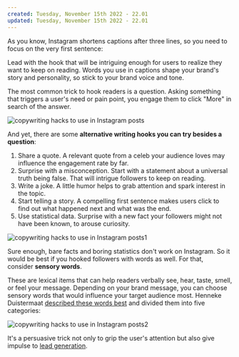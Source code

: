 ```yaml
---
created: Tuesday, November 15th 2022 - 22.01
updated: Tuesday, November 15th 2022 - 22.01
---
```

As you know, Instagram shortens captions after three lines, so you need to focus on the very first sentence:

Lead with the hook that will be intriguing enough for users to realize they want to keep on reading. Words you use in captions shape your brand's story and personality, so stick to your brand voice and tone.

The most common trick to hook readers is a question. Asking something that triggers a user's need or pain point, you engage them to click "More" in search of the answer.

![copywriting hacks to use in Instagram posts](https://www.quintly.com/hs-fs/hubfs/Marketing%20/blog-en/2020/January/5%20alternative%20copywriting%20hacks/image8.png?width=830&name=image8.png)

And yet, there are some **alternative writing hooks you can try besides a question**:

1.  Share a quote. A relevant quote from a celeb your audience loves may influence the engagement rate by far.
2.  Surprise with a misconception. Start with a statement about a universal truth being false. That will intrigue followers to keep on reading.
3.  Write a joke. A little humor helps to grab attention and spark interest in the topic.
4.  Start telling a story. A compelling first sentence makes users click to find out what happened next and what was the end.
5.  Use statistical data. Surprise with a new fact your followers might not have been known, to arouse curiosity.

![copywriting hacks to use in Instagram posts1](https://www.quintly.com/hs-fs/hubfs/Marketing%20/blog-en/2020/January/5%20alternative%20copywriting%20hacks/image1.png?width=832&name=image1.png)

Sure enough, bare facts and boring statistics don't work on Instagram. So it would be best if you hooked followers with words as well. For that, consider **sensory words**.

These are lexical items that can help readers verbally see, hear, taste, smell, or feel your message. Depending on your brand message, you can choose sensory words that would influence your target audience most. Henneke Duistermaat [described these words best](https://www.enchantingmarketing.com/sensory-words/) and divided them into five categories:

![copywriting hacks to use in Instagram posts2](https://www.quintly.com/hs-fs/hubfs/Marketing%20/blog-en/2020/January/5%20alternative%20copywriting%20hacks/image5.png?width=842&name=image5.png)

It's a persuasive trick not only to grip the user's attention but also give impulse to [lead generation](https://www.getcredo.com/biztypes/lead-generation/).
